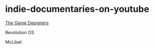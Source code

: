 # indie-documentaries-on-youtube

[The Game Designers](https://www.youtube.com/watch?v=jLkgdpzfiRA)

Revolution OS

McLibel